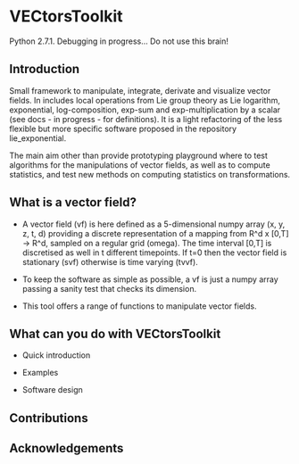 # VECtorsToolkit

Python 2.7.1.
Debugging in progress... Do not use this brain!

## Introduction

Small framework to manipulate, integrate, derivate and visualize vector fields.
In includes local operations from Lie group theory as Lie logarithm, exponential, log-composition, exp-sum and 
exp-multiplication by a scalar (see docs - in progress -  for definitions).
It is a light refactoring of the less flexible but more specific software proposed in the repository lie_exponential.

The main aim other than provide prototyping playground where to test algorithms for the manipulations of vector fields, 
as well as to compute statistics, and test new methods on computing statistics on transformations.

## What is a vector field?

+ A vector field (vf) is here defined as a 5-dimensional numpy array (x, y, z, t, d) providing a discrete representation 
of a mapping from R^d x [0,T] -> R^d, sampled on a regular grid (omega). The time interval [0,T] is discretised as well 
in t different timepoints. If t=0 then the vector field is stationary (svf) otherwise is time varying (tvvf).  

+ To keep the software as simple as possible, a vf is just a numpy array passing a sanity test that checks its dimension.

+ This tool offers a range of functions to manipulate vector fields.

## What can you do with VECtorsToolkit

+ Quick introduction

+ Examples

+ Software design

## Contributions



## Acknowledgements
